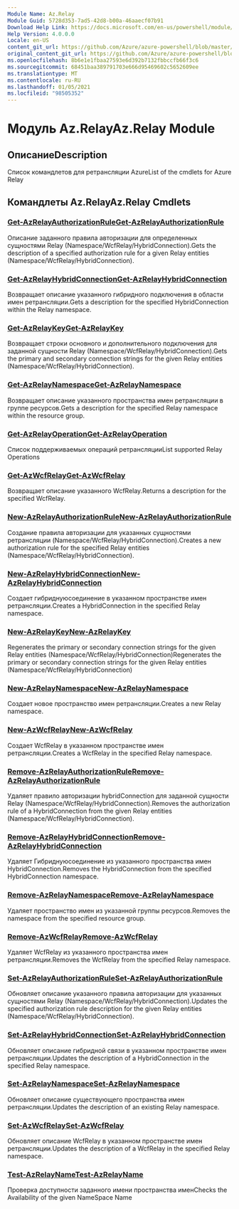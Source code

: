 ```yaml
---
Module Name: Az.Relay
Module Guid: 5728d353-7ad5-42d8-b00a-46aaecf07b91
Download Help Link: https://docs.microsoft.com/en-us/powershell/module/az.relay
Help Version: 4.0.0.0
Locale: en-US
content_git_url: https://github.com/Azure/azure-powershell/blob/master/src/Relay/Relay/help/Az.Relay.md
original_content_git_url: https://github.com/Azure/azure-powershell/blob/master/src/Relay/Relay/help/Az.Relay.md
ms.openlocfilehash: 8b6e1e1fbaa27593e6d392b7132fbbccfb66f3c6
ms.sourcegitcommit: 68451baa389791703e666d95469602c5652609ee
ms.translationtype: MT
ms.contentlocale: ru-RU
ms.lasthandoff: 01/05/2021
ms.locfileid: "98505352"
---
```

# <span data-ttu-id="7e1d6-101">Модуль Az.Relay</span><span class="sxs-lookup"><span data-stu-id="7e1d6-101">Az.Relay Module</span></span>
## <span data-ttu-id="7e1d6-102">Описание</span><span class="sxs-lookup"><span data-stu-id="7e1d6-102">Description</span></span>
<span data-ttu-id="7e1d6-103">Список командлетов для ретрансляции Azure</span><span class="sxs-lookup"><span data-stu-id="7e1d6-103">List of the cmdlets for Azure Relay</span></span>

## <span data-ttu-id="7e1d6-104">Командлеты Az.Relay</span><span class="sxs-lookup"><span data-stu-id="7e1d6-104">Az.Relay Cmdlets</span></span>
### [<span data-ttu-id="7e1d6-105">Get-AzRelayAuthorizationRule</span><span class="sxs-lookup"><span data-stu-id="7e1d6-105">Get-AzRelayAuthorizationRule</span></span>](Get-AzRelayAuthorizationRule.md)
<span data-ttu-id="7e1d6-106">Описание заданного правила авторизации для определенных сущностями Relay (Namespace/WcfRelay/HybridConnection).</span><span class="sxs-lookup"><span data-stu-id="7e1d6-106">Gets the description of a specified authorization rule for a given Relay entities (Namespace/WcfRelay/HybridConnection).</span></span>

### [<span data-ttu-id="7e1d6-107">Get-AzRelayHybridConnection</span><span class="sxs-lookup"><span data-stu-id="7e1d6-107">Get-AzRelayHybridConnection</span></span>](Get-AzRelayHybridConnection.md)
<span data-ttu-id="7e1d6-108">Возвращает описание указанного гибридного подключения в области имен ретрансляции.</span><span class="sxs-lookup"><span data-stu-id="7e1d6-108">Gets a description for the specified HybridConnection within the Relay namespace.</span></span>

### [<span data-ttu-id="7e1d6-109">Get-AzRelayKey</span><span class="sxs-lookup"><span data-stu-id="7e1d6-109">Get-AzRelayKey</span></span>](Get-AzRelayKey.md)
<span data-ttu-id="7e1d6-110">Возвращает строки основного и дополнительного подключения для заданной сущности Relay (Namespace/WcfRelay/HybridConnection).</span><span class="sxs-lookup"><span data-stu-id="7e1d6-110">Gets the primary and secondary connection strings for the given Relay entities (Namespace/WcfRelay/HybridConnection).</span></span>

### [<span data-ttu-id="7e1d6-111">Get-AzRelayNamespace</span><span class="sxs-lookup"><span data-stu-id="7e1d6-111">Get-AzRelayNamespace</span></span>](Get-AzRelayNamespace.md)
<span data-ttu-id="7e1d6-112">Возвращает описание указанного пространства имен ретрансляции в группе ресурсов.</span><span class="sxs-lookup"><span data-stu-id="7e1d6-112">Gets a description for the specified Relay namespace within the resource group.</span></span>

### [<span data-ttu-id="7e1d6-113">Get-AzRelayOperation</span><span class="sxs-lookup"><span data-stu-id="7e1d6-113">Get-AzRelayOperation</span></span>](Get-AzRelayOperation.md)
<span data-ttu-id="7e1d6-114">Список поддерживаемых операций ретрансляции</span><span class="sxs-lookup"><span data-stu-id="7e1d6-114">List supported Relay Operations</span></span>

### [<span data-ttu-id="7e1d6-115">Get-AzWcfRelay</span><span class="sxs-lookup"><span data-stu-id="7e1d6-115">Get-AzWcfRelay</span></span>](Get-AzWcfRelay.md)
<span data-ttu-id="7e1d6-116">Возвращает описание указанного WcfRelay.</span><span class="sxs-lookup"><span data-stu-id="7e1d6-116">Returns a description for the specified WcfRelay.</span></span>

### [<span data-ttu-id="7e1d6-117">New-AzRelayAuthorizationRule</span><span class="sxs-lookup"><span data-stu-id="7e1d6-117">New-AzRelayAuthorizationRule</span></span>](New-AzRelayAuthorizationRule.md)
<span data-ttu-id="7e1d6-118">Создание правила авторизации для указанных сущностями ретрансляции (Namespace/WcfRelay/HybridConnection).</span><span class="sxs-lookup"><span data-stu-id="7e1d6-118">Creates a new authorization rule for the specified Relay entities (Namespace/WcfRelay/HybridConnection).</span></span>

### [<span data-ttu-id="7e1d6-119">New-AzRelayHybridConnection</span><span class="sxs-lookup"><span data-stu-id="7e1d6-119">New-AzRelayHybridConnection</span></span>](New-AzRelayHybridConnection.md)
<span data-ttu-id="7e1d6-120">Создает гибриднуюсоединение в указанном пространстве имен ретрансляции.</span><span class="sxs-lookup"><span data-stu-id="7e1d6-120">Creates a HybridConnection in the specified Relay namespace.</span></span>

### [<span data-ttu-id="7e1d6-121">New-AzRelayKey</span><span class="sxs-lookup"><span data-stu-id="7e1d6-121">New-AzRelayKey</span></span>](New-AzRelayKey.md)
<span data-ttu-id="7e1d6-122">Regenerates the primary or secondary connection strings for the given Relay entities (Namespace/WcfRelay/HybridConnection)</span><span class="sxs-lookup"><span data-stu-id="7e1d6-122">Regenerates the primary or secondary connection strings for the given Relay entities (Namespace/WcfRelay/HybridConnection)</span></span>

### [<span data-ttu-id="7e1d6-123">New-AzRelayNamespace</span><span class="sxs-lookup"><span data-stu-id="7e1d6-123">New-AzRelayNamespace</span></span>](New-AzRelayNamespace.md)
<span data-ttu-id="7e1d6-124">Создает новое пространство имен ретрансляции.</span><span class="sxs-lookup"><span data-stu-id="7e1d6-124">Creates a new Relay namespace.</span></span>

### [<span data-ttu-id="7e1d6-125">New-AzWcfRelay</span><span class="sxs-lookup"><span data-stu-id="7e1d6-125">New-AzWcfRelay</span></span>](New-AzWcfRelay.md)
<span data-ttu-id="7e1d6-126">Создает WcfRelay в указанном пространстве имен ретрансляции.</span><span class="sxs-lookup"><span data-stu-id="7e1d6-126">Creates a WcfRelay in the specified Relay namespace.</span></span>

### [<span data-ttu-id="7e1d6-127">Remove-AzRelayAuthorizationRule</span><span class="sxs-lookup"><span data-stu-id="7e1d6-127">Remove-AzRelayAuthorizationRule</span></span>](Remove-AzRelayAuthorizationRule.md)
<span data-ttu-id="7e1d6-128">Удаляет правило авторизации hybridConnection для заданной сущности Relay (Namespace/WcfRelay/HybridConnection).</span><span class="sxs-lookup"><span data-stu-id="7e1d6-128">Removes the authorization rule of a HybridConnection from the given Relay entities (Namespace/WcfRelay/HybridConnection).</span></span>

### [<span data-ttu-id="7e1d6-129">Remove-AzRelayHybridConnection</span><span class="sxs-lookup"><span data-stu-id="7e1d6-129">Remove-AzRelayHybridConnection</span></span>](Remove-AzRelayHybridConnection.md)
<span data-ttu-id="7e1d6-130">Удаляет Гибриднуюсоединение из указанного пространства имен HybridConnection.</span><span class="sxs-lookup"><span data-stu-id="7e1d6-130">Removes the HybridConnection from the specified HybridConnection namespace.</span></span>

### [<span data-ttu-id="7e1d6-131">Remove-AzRelayNamespace</span><span class="sxs-lookup"><span data-stu-id="7e1d6-131">Remove-AzRelayNamespace</span></span>](Remove-AzRelayNamespace.md)
<span data-ttu-id="7e1d6-132">Удаляет пространство имен из указанной группы ресурсов.</span><span class="sxs-lookup"><span data-stu-id="7e1d6-132">Removes the namespace from the specified resource group.</span></span> 

### [<span data-ttu-id="7e1d6-133">Remove-AzWcfRelay</span><span class="sxs-lookup"><span data-stu-id="7e1d6-133">Remove-AzWcfRelay</span></span>](Remove-AzWcfRelay.md)
<span data-ttu-id="7e1d6-134">Удаляет WcfRelay из указанного пространства имен ретрансляции.</span><span class="sxs-lookup"><span data-stu-id="7e1d6-134">Removes the WcfRelay from the specified Relay namespace.</span></span>

### [<span data-ttu-id="7e1d6-135">Set-AzRelayAuthorizationRule</span><span class="sxs-lookup"><span data-stu-id="7e1d6-135">Set-AzRelayAuthorizationRule</span></span>](Set-AzRelayAuthorizationRule.md)
<span data-ttu-id="7e1d6-136">Обновляет описание указанного правила авторизации для указанных сущностями Relay (Namespace/WcfRelay/HybridConnection).</span><span class="sxs-lookup"><span data-stu-id="7e1d6-136">Updates the specified authorization rule description for the given Relay entities (Namespace/WcfRelay/HybridConnection).</span></span>

### [<span data-ttu-id="7e1d6-137">Set-AzRelayHybridConnection</span><span class="sxs-lookup"><span data-stu-id="7e1d6-137">Set-AzRelayHybridConnection</span></span>](Set-AzRelayHybridConnection.md)
<span data-ttu-id="7e1d6-138">Обновляет описание гибридной связи в указанном пространстве имен ретрансляции.</span><span class="sxs-lookup"><span data-stu-id="7e1d6-138">Updates the description of a HybridConnection in the specified Relay namespace.</span></span>

### [<span data-ttu-id="7e1d6-139">Set-AzRelayNamespace</span><span class="sxs-lookup"><span data-stu-id="7e1d6-139">Set-AzRelayNamespace</span></span>](Set-AzRelayNamespace.md)
<span data-ttu-id="7e1d6-140">Обновляет описание существующего пространства имен ретрансляции.</span><span class="sxs-lookup"><span data-stu-id="7e1d6-140">Updates the description of an existing Relay namespace.</span></span>

### [<span data-ttu-id="7e1d6-141">Set-AzWcfRelay</span><span class="sxs-lookup"><span data-stu-id="7e1d6-141">Set-AzWcfRelay</span></span>](Set-AzWcfRelay.md)
<span data-ttu-id="7e1d6-142">Обновляет описание WcfRelay в указанном пространстве имен ретрансляции.</span><span class="sxs-lookup"><span data-stu-id="7e1d6-142">Updates the description of a WcfRelay in the specified Relay namespace.</span></span>

### [<span data-ttu-id="7e1d6-143">Test-AzRelayName</span><span class="sxs-lookup"><span data-stu-id="7e1d6-143">Test-AzRelayName</span></span>](Test-AzRelayName.md)
<span data-ttu-id="7e1d6-144">Проверка доступности заданного имени пространства имен</span><span class="sxs-lookup"><span data-stu-id="7e1d6-144">Checks the Availability of the given NameSpace Name</span></span>

